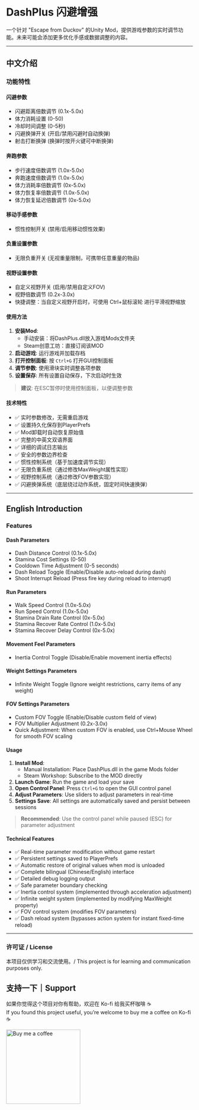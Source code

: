 # DashPlus 闪避增强

一个针对 "Escape from Duckov" 的Unity Mod，提供游戏参数的实时调节功能。未来可能会添加更多优化手感或数据调整的内容。

---

## 中文介绍

### 功能特性

#### 闪避参数
- 闪避距离倍数调节 (0.1x-5.0x)
- 体力消耗设置 (0-50)
- 冷却时间调整 (0-5秒)
- 闪避换弹开关 (开启/禁用闪避时自动换弹)
- 射击打断换弹 (换弹时按开火键可中断换弹)

#### 奔跑参数
- 步行速度倍数调节 (1.0x-5.0x)
- 奔跑速度倍数调节 (1.0x-5.0x)
- 体力消耗率倍数调节 (0x-5.0x)
- 体力恢复率倍数调节 (1.0x-5.0x)
- 体力恢复延迟倍数调节 (0x-5.0x)

#### 移动手感参数
- 惯性控制开关 (禁用/启用移动惯性效果)

#### 负重设置参数
- 无限负重开关 (无视重量限制，可携带任意重量的物品)

#### 视野设置参数
- 自定义视野开关 (启用/禁用自定义FOV)
- 视野倍数调节 (0.2x-3.0x)
- 快捷调整：当自定义视野开启时，可使用 Ctrl+鼠标滚轮 进行平滑视野缩放

#### 使用方法
1. **安装Mod**:
   - 手动安装：将DashPlus.dll放入游戏Mods文件夹
   - Steam创意工坊：直接订阅该MOD
2. **启动游戏**: 运行游戏并加载存档
3. **打开控制面板**: 按 `Ctrl+G` 打开GUI控制面板
4. **调节参数**: 使用滑块实时调整各项参数
5. **设置保存**: 所有设置自动保存，下次启动时生效

> **建议**: 在ESC暂停时使用控制面板，以便调整参数

#### 技术特性
- ✅ 实时参数修改，无需重启游戏
- ✅ 设置持久化保存到PlayerPrefs
- ✅ Mod卸载时自动恢复原始值
- ✅ 完整的中英文双语界面
- ✅ 详细的调试日志输出
- ✅ 安全的参数边界检查
- ✅ 惯性控制系统（基于加速度调节实现）
- ✅ 无限负重系统（通过修改MaxWeight属性实现）
- ✅ 视野控制系统（通过修改FOV参数实现）
- ✅ 闪避换弹系统（底层绕过动作系统，固定时间快速换弹）

---

## English Introduction

### Features

#### Dash Parameters
- Dash Distance Control (0.1x-5.0x)
- Stamina Cost Settings (0-50)
- Cooldown Time Adjustment (0-5 seconds)
- Dash Reload Toggle (Enable/Disable auto-reload during dash)
- Shoot Interrupt Reload (Press fire key during reload to interrupt)

#### Run Parameters
- Walk Speed Control (1.0x-5.0x)
- Run Speed Control (1.0x-5.0x)
- Stamina Drain Rate Control (0x-5.0x)
- Stamina Recover Rate Control (1.0x-5.0x)
- Stamina Recover Delay Control (0x-5.0x)

#### Movement Feel Parameters
- Inertia Control Toggle (Disable/Enable movement inertia effects)

#### Weight Settings Parameters
- Infinite Weight Toggle (Ignore weight restrictions, carry items of any weight)

#### FOV Settings Parameters
- Custom FOV Toggle (Enable/Disable custom field of view)
- FOV Multiplier Adjustment (0.2x-3.0x)
- Quick Adjustment: When custom FOV is enabled, use Ctrl+Mouse Wheel for smooth FOV scaling

#### Usage
1. **Install Mod**:
   - Manual Installation: Place DashPlus.dll in the game Mods folder
   - Steam Workshop: Subscribe to the MOD directly
2. **Launch Game**: Run the game and load your save
3. **Open Control Panel**: Press `Ctrl+G` to open the GUI control panel
4. **Adjust Parameters**: Use sliders to adjust parameters in real-time
5. **Settings Save**: All settings are automatically saved and persist between sessions

> **Recommended**: Use the control panel while paused (ESC) for parameter adjustment

#### Technical Features
- ✅ Real-time parameter modification without game restart
- ✅ Persistent settings saved to PlayerPrefs
- ✅ Automatic restore of original values when mod is unloaded
- ✅ Complete bilingual (Chinese/English) interface
- ✅ Detailed debug logging output
- ✅ Safe parameter boundary checking
- ✅ Inertia control system (implemented through acceleration adjustment)
- ✅ Infinite weight system (implemented by modifying MaxWeight property)
- ✅ FOV control system (modifies FOV parameters)
- ✅ Dash reload system (bypasses action system for instant fixed-time reload)

---

### 许可证 / License
本项目仅供学习和交流使用。/ This project is for learning and communication purposes only.

## 支持一下｜Support
如果你觉得这个项目对你有帮助，欢迎在 Ko-fi 给我买杯咖啡 ☕  
If you found this project useful, you’re welcome to buy me a coffee on Ko-fi ☕

<p>
  <a href="https://ko-fi.com/masaicker">
    <img src="https://cdn.prod.website-files.com/5c14e387dab576fe667689cf/670f5a0171bfb928b21a7e00_support_me_on_kofi_beige.png" alt="Buy me a coffee" width="200">
  </a>
</p>
